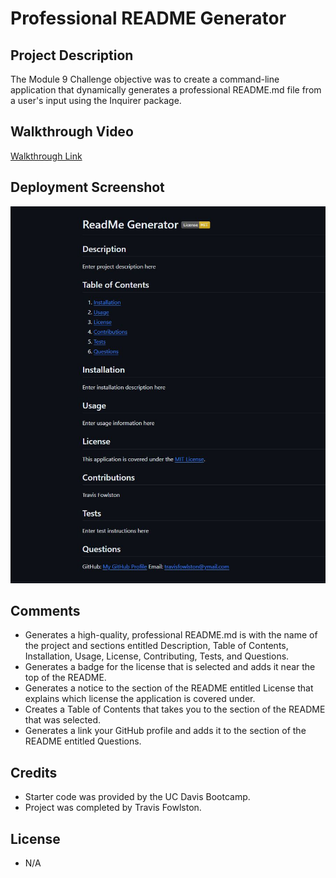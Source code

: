# Professional README Generator

## Project Description

The Module 9 Challenge objective was to create a command-line application that dynamically generates a professional README.md file from a user's input using the Inquirer package.

## Walkthrough Video

[Walkthrough Link](https://drive.google.com/file/d/1zYBbotsyfAcvzFFPRilXERp8Nf_asAFX/view?usp=sharing)

## Deployment Screenshot

![deployment-screenshot](./Develop/images/deployment-screenshot.JPG)

## Comments

- Generates a high-quality, professional README.md is with the name of the project and sections entitled Description, Table of Contents, Installation, Usage, License, Contributing, Tests, and Questions.
- Generates a badge for the license that is selected and adds it near the top of the README.
- Generates a notice to the section of the README entitled License that explains which license the application is covered under.
- Creates a Table of Contents that takes you to the section of the README that was selected.
- Generates a link your GitHub profile and adds it to the section of the README entitled Questions.

## Credits

- Starter code was provided by the UC Davis Bootcamp.
- Project was completed by Travis Fowlston.

## License

- N/A
